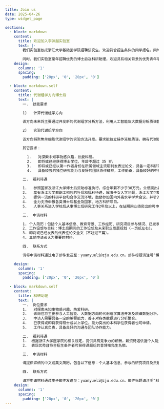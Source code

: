 ```yaml
---
title: Join us
date: 2025-04-26
type: widget_page

sections:  
  - block: markdown
    content:
      title: 欢迎加入李渊越实验室
      text: |-
        我们实验室依托浙江大学基础医学院招聘研究生，欢迎符合招生条件的同学报名。同时，我们也欢迎对编程感兴趣的浙江大学本科实习生。

        同时，我们实验室常年招聘优秀的博士后及科研助理，欢迎具有相关背景的优秀青年学者加入我们，一起在代谢组学的前沿领域开拓创新！
    design:
      columns: '1'
      spacing:
        padding: ['20px', '0', '20px', '0']

  - block: markdown.self
    content:
      title: 代谢组学方向博士后
      text: |
        一.  技能要求

        1)   计算代谢组学方向

        该方向未来将主要通过开发新的代谢组学分析方法，利用人工智能及大数据分析质谱数据，从中挖掘新的与人类疾病相关的代谢物。要求具备生物信息学、化学信息学等相关领域的研究经验。

        2)   实验代谢组学方向

        该方向将聚焦单细胞代谢组学的实验方法开发。要求能独立操作液相质谱，拥有代谢组学或蛋白质组学样品分析经验，或具有单细胞组学样品制备与分析经验，并对代谢组学研究有浓厚兴趣。

        其它要求：

          1.   对探索未知事物感兴趣，热爱科研。
          2.   即将或已经获得博士学位，年龄不超过 35 岁。
          3.   即将或已经以第一作者身份在所属领域主流期刊发表过论文，具备一定科研潜力。
          4.   具备较强的独立研究能力与良好的团队协作精神，工作勤奋，具备较好的中英文读写能力。

        二.  福利待遇

        1.   参照国家及浙江大学博士后资助标准执行，综合年薪不少于30万元，业绩突出者可获得额外奖励。
        2.   享有浙江大学教职工相应的社保和福利待遇，解决子女入学问题，浙江大学可提供教师公寓（优惠价租赁）。
        3.   提供一流的科研平台和合作交流环境，鼓励参加国内外高水平学术会议，并针对个人职业发展提供个性化支持。
        4.   全力支持申报各类博士后基金及国家、地方科研项目。
        5.   人事关系进入学校后从事博士后研究工作2年及以上，在站期间业绩突出的可申报学校高级专业技术职务。

        三.  申请材料

        1. 个人简历：包括个人基本信息、教育背景、工作经历、研究项目参与情况、已发表论文等。
        2. 工作设想与目标：博士后期间的工作设想及未来职业发展规划（一页纸左右）。
        3. 即将或已经发表的代表性论文全文（不超过三篇）。
        4. 其他申请者认为重要的材料。

        四.  联系方式

        请将申请材料通过电子邮件发送至：yuanyueli@zju.edu.cn。邮件标题请注明“博士后申请+姓名”。符合条件者将尽快安排面试，择优录用。申请材料将严格保密。 

    design:
      columns: '1'
      spacing:
        padding: ['20px', '0', '20px', '0']
        
  - block: markdown.self
    content:
      title: 科研助理
      text: |
        一.  岗位要求
        1.   对探索未知事物感兴趣，热爱科研。
        2.   该岗位将主要参与人工智能、大数据方向的代谢组学算法开发及质谱数据分析。我们期待对代谢组学方向充满兴趣的申请者加入。
        3.   申请人需要具备一定的编程能力，善于对各类数据进行分析整合。
        4.   已获得或即将获得硕士或以上学位，能力突出的本科学位获得者也可申请。
        5.   工作认真负责，具备良好的沟通与团队协作能力。

        二.  福利待遇
        1.  根据浙江大学医学院的相关规定，提供具有竞争力的薪酬，薪资待遇依据个人能力与经验商议，表现优秀者可按业绩发放额外奖金，具有硕士学位的申请人年薪不低于11万元，享受五险一金等福利。
        2.  表现优秀且符合招生条件者可获得课题组的普博推免生名额。

        三.  申请材料

        请提供详细的中文或英文简历，包含以下信息：个人基本信息、参与的研究项目及贡献、技术专长、已发表的论文和其它申请者认为重要的信息。

        四.  联系方式

        请将申请材料通过电子邮件发送至：yuanyueli@zju.edu.cn。邮件标题请注明“科研助理申请+姓名”。符合条件者将尽快安排面试，择优录用。申请材料将严格保密。
    design:
      columns: '1'
      spacing:
        padding: ['20px', '0', '20px', '0']
---
```

